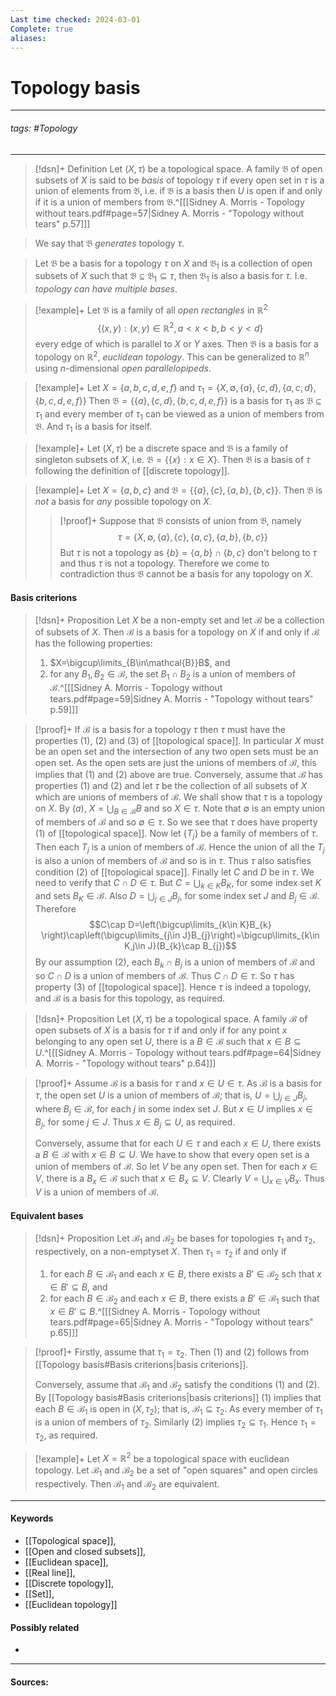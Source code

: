 ```yaml
---
Last time checked: 2024-03-01
Complete: true
aliases:
---
```

# Topology basis
***
###### tags: #Topology 
***
>[!dsn]+ Definition
>Let $(X,\tau)$ be a topological space. A family $\mathfrak{B}$ of open subsets of $X$ is said to be *basis* of topology $\tau$ if every open set in $\tau$ is a union of elements from $\mathfrak{B}$, i.e. if $\mathfrak{B}$ is a basis then $U$ is open if and only if it is a union of members from $\mathfrak{B}$.^[[[Sidney A. Morris - Topology without tears.pdf#page=57|Sidney A. Morris - "Topology without tears" p.57]]] 

>We say that $\mathfrak{B}$ *generates* topology $\tau$.

>Let $\mathfrak{B}$ be a basis for a topology $\tau$ on $X$ and $\mathfrak{B}_{1}$ is a collection of open subsets of $X$ such that $\mathfrak{B}\subseteq\mathfrak{B}_{1}\subseteq\tau$, then $\mathfrak{B}_{1}$ is also a basis for $\tau$. I.e. *topology can have multiple bases*.

>[!example]+ 
>Let $\mathfrak{B}$ is a family of all *open rectangles* in $\mathbb{R}^{2}$
>$$\{(x,y):(x,y)\in\mathbb{R}^{2},a<x<b,b<y<d \}$$
>every edge of which is parallel to $X$ or $Y$ axes.
>Then $\mathfrak{B}$ is a basis for a topology on $\mathbb{R}^{2}$, *euclidean topology*.
>This can be generalized to $\mathbb{R}^{n}$ using $n$-dimensional *open parallelopipeds*.

>[!example]+
>Let $X=\{a,b,c,d,e,f\}$ and $\tau_{1}=\{X,\emptyset,\{a\}, \{c,d\},\{a,c,d\},\{b,c,d,e,f\}\}$
>Then $\mathfrak{B}=\{\{a\},\{c,d\},\{b,c,d,e,f\}\}$ is a basis for $\tau_{1}$ as $\mathfrak{B}\subseteq\tau_{1}$ and every member of $\tau_{1}$ can be viewed as a union of members from $\mathfrak{B}$.
>And $\tau_{1}$ is a basis for itself.

>[!example]+
>Let $(X,\tau)$ be a discrete space and $\mathfrak{B}$ is a family of singleton subsets of $X$, i.e. $\mathfrak{B}=\{\{x\}:x\in X\}$. Then $\mathfrak{B}$ is a basis of $\tau$ following the definition of [[discrete topology]].

>[!example]+
>Let $X=\{a,b,c\}$ and $\mathfrak{B}=\{\{a\},\{c\},\{a,b\},\{b,c\}\}$. Then $\mathfrak{B}$ is *not* a basis for *any* possible topology on $X$.
>
>>[!proof]+
>>Suppose that $\mathfrak{B}$ consists of union from $\mathfrak{B}$, namely
>>$$\tau=\{X,\emptyset,\{a\},\{c\},\{a,c\},\{a,b\},\{b,c\}\}$$
>>But $\tau$ is not a topology as $\{b\}=\{a,b\}\cap\{b,c\}$ don't belong to $\tau$ and thus $\tau$ is not a topology. Therefore we come to contradiction thus $\mathfrak{B}$ cannot be a basis for any topology on $X$.

#### Basis criterions
>[!dsn]+ Proposition
>Let $X$ be a non-empty set and let $\mathcal{B}$ be a collection of subsets of $X$. Then $\mathcal{B}$ is a basis for a topology on $X$ if and only if $\mathcal{B}$ has the following properties:
>1. $X=\bigcup\limits_{B\in\mathcal{B}}B$, and
>2. for any $B_{1},B_{2}\in\mathcal{B}$, the set $B_{1}\cap B_{2}$ is a union of members of $\mathcal{B}$.^[[[Sidney A. Morris - Topology without tears.pdf#page=59|Sidney A. Morris - "Topology without tears" p.59]]]

>[!proof]+
>If $\mathcal{B}$ is a basis for a topology $\tau$ then $\tau$ must have the properties $(1)$, $(2)$ and $(3)$ of [[topological space]]. In particular $X$ must be an open set and the intersection of any two open sets must be an open set. As the open sets are just the unions of members of $\mathcal{B}$, this implies that $(1)$ and $(2)$ above are true.
>Conversely, assume that $\mathcal{B}$ has properties $(1)$ and $(2)$ and let $\tau$ be the collection of all subsets of $X$ which are unions of members of $\mathcal{B}$. We shall show that $\tau$ is a topology on $X$.
>By $(a)$, $X=\bigcup_{B\in\mathcal{B}}B$ and so $X\in\tau$. Note that $\emptyset$ is an empty union of members of $\mathcal{B}$ and so $\emptyset\in\tau$. So we see that $\tau$ does have property $(1)$ of [[topological space]].
>Now let $\{T_{j}\}$ be a family of members of $\tau$. Then each $T_{j}$ is a union of members of $\mathcal{B}$. Hence the union of all the $T_{j}$ is also a union of members of $\mathcal{B}$ and so is in $\tau$. Thus $\tau$ also satisfies condition $(2)$ of [[topological space]].
>Finally let $C$ and $D$ be in $\tau$. We need to verify that $C\cap D\in\tau$. But $C=\bigcup_{k\in K}B_{K}$, for some index set $K$ and sets $B_{K}\in\mathcal{B}$. Also $D=\bigcup_{j\in J}B_{j}$, for some index set $J$ and $B_{j}\in\mathcal{B}$. Therefore
>$$C\cap D=\left(\bigcup\limits_{k\in K}B_{k} \right)\cap\left(\bigcup\limits_{j\in J}B_{j}\right)=\bigcup\limits_{k\in K,j\in J}(B_{k}\cap B_{j})$$
>By our assumption $(2)$, each $B_{k}\cap B_{j}$ is a union of members of $\mathcal{B}$ and so $C\cap D$ is a union of members of $\mathcal{B}$. Thus $C\cap D\in\tau$. So $\tau$ has property $(3)$ of [[topological space]]. Hence $\tau$ is indeed a topology, and $\mathcal{B}$ is a basis for this topology, as required.

>[!dsn]+ Proposition
>Let $(X,\tau)$ be a topological space. A family $\mathcal{B}$ of open subsets of $X$ is a basis for $\tau$ if and only if for any point $x$ belonging to any open set $U$, there is a $B\in\mathcal{B}$ such that $x\in B\subseteq U$.^[[[Sidney A. Morris - Topology without tears.pdf#page=64|Sidney A. Morris - "Topology without tears" p.64]]]

>[!proof]+
>Assume $\mathcal{B}$ is a basis for $\tau$ and $x\in U\in\tau$. As $\mathcal{B}$ is a basis for $\tau$, the open set $U$ is a union of members of $\mathcal{B}$; that is, $U=\bigcup_{j\in J}B_{j}$, where $B_{j}\in\mathcal{B}$, for each $j$ in some index set $J$. But $x\in U$ implies $x\in B_{j}$, for some $j\in J$. Thus $x\in B_{j}\subseteq U$, as required.
>
>Conversely, assume that for each $U\in\tau$ and each $x\in U$, there exists a $B\in\mathcal{B}$ with $x\in B\subseteq U$. We have to show that every open set is a union of members of $\mathcal{B}$. So let $V$ be any open set. Then for each $x\in V$, there is a $B_{x}\in\mathcal{B}$ such that $x\in B_{x}\subseteq V$. Clearly $V=\bigcup_{x\in V}B_{x}$. Thus $V$ is a union of members of $\mathcal{B}$.

#### Equivalent bases
>[!dsn]+ Proposition
>Let $\mathcal{B}_{1}$ and $\mathcal{B}_{2}$ be bases for topologies $\tau_{1}$ and $\tau_{2}$, respectively, on a non-emptyset $X$. Then $\tau_{1}=\tau_{2}$ if and only if 
>1. for each $B\in\mathcal{B}_{1}$ and each $x\in B$, there exists a $B'\in\mathcal{B}_{2}$ sch that $x\in B'\subseteq B$, and
>2. for each $B\in\mathcal{B}_{2}$ and each $x\in B$, there exists a $B'\in\mathcal{B}_{1}$ such that $x\in B'\subseteq B$.^[[[Sidney A. Morris - Topology without tears.pdf#page=65|Sidney A. Morris - "Topology without tears" p.65]]]

>[!proof]+
>Firstly, assume that $\tau_{1}=\tau_{2}$. Then $(1)$ and $(2)$ follows from [[Topology basis#Basis criterions|basis criterions]].
>
>Conversely, assume that $\mathcal{B}_{1}$ and $\mathcal{B}_{2}$ satisfy the conditions $(1)$ and $(2)$. By [[Topology basis#Basis criterions|basis criterions]] $(1)$ implies that each $B\in\mathcal{B}_{1}$ is open in $(X,\tau_{2})$; that is, $\mathcal{B}_{1}\subseteq\tau_{2}$. As every member of $\tau_{1}$ is a union of members of $\tau_{2}$. Similarly $(2)$ implies $\tau_{2}\subseteq\tau_{1}$. Hence $\tau_{1}=\tau_{2}$, as required.

>[!example]+
>Let $X=\mathbb{R}^{2}$ be a topological space with euclidean topology. Let $\mathcal{B}_{1}$ and $\mathcal{B}_{2}$ be a set of "open squares" and open circles respectively. Then $\mathcal{B}_{1}$ and $\mathcal{B}_{2}$ are equivalent.
***
#### Keywords
- [[Topological space]],
- [[Open and closed subsets]],
- [[Euclidean space]],
- [[Real line]],
- [[Discrete topology]],
- [[Set]],
- [[Euclidean topology]]
#### Possibly related
- 
***
#### Sources:
